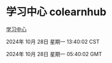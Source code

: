 # 学习中心 colearnhub
[学习中心](http://219.139.197.74:56308/colearnhub/)

2024年 10月 28日 星期一 13:40:02 CST

2024年 10月 28日 星期一 05:40:02 GMT
